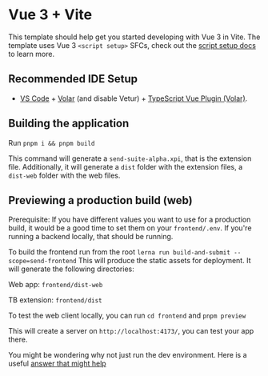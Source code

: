 # Vue 3 + Vite

This template should help get you started developing with Vue 3 in Vite. The template uses Vue 3 `<script setup>` SFCs, check out the [script setup docs](https://v3.vuejs.org/api/sfc-script-setup.html#sfc-script-setup) to learn more.


## Recommended IDE Setup

- [VS Code](https://code.visualstudio.com/) + [Volar](https://marketplace.visualstudio.com/items?itemName=Vue.volar) (and disable Vetur) + [TypeScript Vue Plugin (Volar)](https://marketplace.visualstudio.com/items?itemName=Vue.vscode-typescript-vue-plugin).


## Building the application

Run `pnpm i && pnpm build`

This command will generate a `send-suite-alpha.xpi`, that is the extension file. Additionally, it will generate a `dist` folder with the extension files, a `dist-web` folder with the web files.


## Previewing a production build (web)

Prerequisite: If you have different values you want to use for a production build, it would be a good time to set them on your `frontend/.env`. If you're running a backend locally, that should be running.

To build the frontend run from the root `lerna run build-and-submit --scope=send-frontend`
This will produce the static assets for deployment. It will generate the following directories:

Web app: `frontend/dist-web`

TB extension: `frontend/dist`

To test the web client locally, you can run
`cd frontend`
and `pnpm preview`

This will create a server on `http://localhost:4173/`, you can test your app there.

You might be wondering why not just run the dev environment. Here is a useful [answer that might help](https://stackoverflow.com/questions/71703933/what-is-the-difference-between-vite-and-vite-preview)
